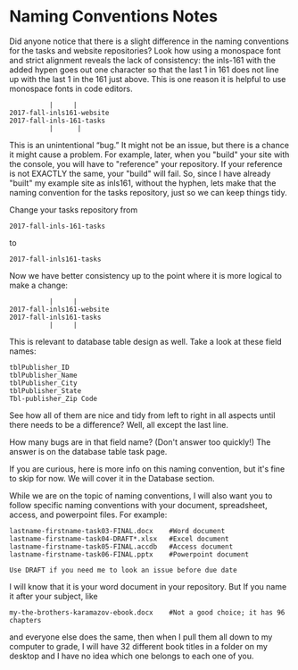 # Naming Conventions Notes

Did anyone notice that there is a slight difference in the naming conventions for the tasks and website repositories? Look how using a monospace font and strict alignment reveals the lack of consistency: the inls-161 with the added hypen goes out one character so that the last 1 in 161 does not line up with the last 1 in the 161 just above. This is one reason it is helpful to use monospace fonts in code editors.
```
          |     |
2017-fall-inls161-website  
2017-fall-inls-161-tasks
          |      |
```
This is an unintentional “bug.” It might not be an issue, but there is a chance it might cause a problem. For example, later, when you "build" your site with the console, you will have to "reference" your repository. If your reference is not EXACTLY the same, your "build" will fail. So, since I have already "built" my example site as inls161, without the hyphen, lets make that the naming convention for the tasks repository, just so we can keep things tidy.

Change your tasks repository from
```
2017-fall-inls-161-tasks
```
to
```
2017-fall-inls161-tasks
```
Now we have better consistency up to the point where it is more logical to make a change:
```
          |     |
2017-fall-inls161-website  
2017-fall-inls161-tasks
          |     |
```
This is relevant to database table design as well. Take a look at these field names:
```
tblPublisher_ID
tblPublisher_Name
tblPublisher_City
tblPublisher_State
Tbl-publisher_Zip Code
```
See how all of them are nice and tidy from left to right in all aspects until there needs to be a difference? Well, all except the last line.

How many bugs are in that field name? (Don't answer too quickly!) The answer is on the database table task page.

If you are curious, here is more info on this naming convention, but it's fine to skip for now. We will cover it in the Database section.

While we are on the topic of naming conventions, I will also want you to follow specific naming conventions with your document, spreadsheet, access, and powerpoint files. For example:
```
lastname-firstname-task03-FINAL.docx    #Word document       
lastname-firstname-task04-DRAFT*.xlsx   #Excel document   
lastname-firstname-task05-FINAL.accdb   #Access document
lastname-firstname-task06-FINAL.pptx    #Powerpoint document

Use DRAFT if you need me to look an issue before due date
```
I will know that it is your word document in your repository. But If you name it after your subject, like
```
my-the-brothers-karamazov-ebook.docx    #Not a good choice; it has 96 chapters
```
and everyone else does the same, then when I pull them all down to my computer to grade, I will have 32 different book titles in a folder on my desktop and I have no idea which one belongs to each one of you.
